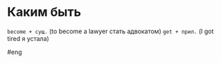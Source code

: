 # Каким быть
`become + сущ.` (to become a lawyer стать адвокатом) 
`get + прил.` (I got tired я устала)

#eng